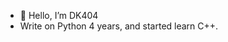 - 👋 Hello, I’m DK404
- Write on Python 4 years, and started learn C++.

<!---
DK404-main/DK404-main is a ✨ special ✨ repository because its `README.md` (this file) appears on your GitHub profile.
You can click the Preview link to take a look at your changes.
--->
